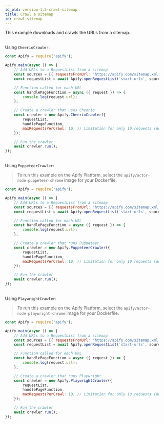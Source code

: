 ```yaml
---
id_old: version-1.3-crawl-sitemap
title: Crawl a sitemap
id: crawl-sitemap
---
```


This example downloads and crawls the URLs from a sitemap.

<!--DOCUSAURUS_CODE_TABS-->

<!-- CheerioCrawler -->

\
Using `CheerioCrawler`:

```javascript
const Apify = require('apify');

Apify.main(async () => {
    // Add URLs to a RequestList from a sitemap
    const sources = [{ requestsFromUrl: 'https://apify.com/sitemap.xml' }];
    const requestList = await Apify.openRequestList('start-urls', sources);

    // Function called for each URL
    const handlePageFunction = async ({ request }) => {
        console.log(request.url);
    };

    // Create a crawler that uses Cheerio
    const crawler = new Apify.CheerioCrawler({
        requestList,
        handlePageFunction,
        maxRequestsPerCrawl: 10, // Limitation for only 10 requests (do not use if you want to crawl a sitemap)
    });

    // Run the crawler
    await crawler.run();
});
```

<!-- PuppeteerCrawler -->

\
Using `PuppeteerCrawler`:

> To run this example on the Apify Platform, select the `apify/actor-node-puppeteer-chrome` image for your Dockerfile.

```javascript
const Apify = require('apify');

Apify.main(async () => {
    // Add URLs to a RequestList from a sitemap
    const sources = [{ requestsFromUrl: 'https://apify.com/sitemap.xml' }];
    const requestList = await Apify.openRequestList('start-urls', sources);

    // Function called for each URL
    const handlePageFunction = async ({ request }) => {
        console.log(request.url);
    };

    // Create a crawler that runs Puppeteer
    const crawler = new Apify.PuppeteerCrawler({
        requestList,
        handlePageFunction,
        maxRequestsPerCrawl: 10, // Limitation for only 10 requests (do not use if you want to crawl a sitemap)
    });

    // Run the crawler
    await crawler.run();
});
```

<!-- PlaywrightCrawler -->

\
Using `PlaywrightCrawler`:

> To run this example on the Apify Platform, select the `apify/actor-node-playwright-chrome` image for your Dockerfile.

```javascript
const Apify = require('apify');

Apify.main(async () => {
    // Add URLs to a RequestList from a sitemap
    const sources = [{ requestsFromUrl: 'https://apify.com/sitemap.xml' }];
    const requestList = await Apify.openRequestList('start-urls', sources);

    // Function called for each URL
    const handlePageFunction = async ({ request }) => {
        console.log(request.url);
    };

    // Create a crawler that runs Playwright
    const crawler = new Apify.PlaywrightCrawler({
        requestList,
        handlePageFunction,
        maxRequestsPerCrawl: 10, // Limitation for only 10 requests (do not use if you want to crawl a sitemap)
    });

    // Run the crawler
    await crawler.run();
});
```

<!--END_DOCUSAURUS_CODE_TABS-->

